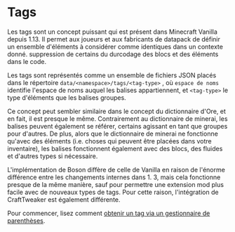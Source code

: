 # Tags

Les tags sont un concept puissant qui est présent dans Minecraft Vanilla depuis 1.13. Il permet aux joueurs et aux fabricants de datapack de définir un ensemble d'éléments à considérer comme identiques dans un contexte donné. suppression de certains du durcodage des blocs et des éléments dans le code.

Les tags sont représentés comme un ensemble de fichiers JSON placés dans le répertoire `data/<namespace>/tags/<tag-type>` , où `espace de noms` identifie l'espace de noms auquel les balises appartiennent, et `<tag-type>` le type d'éléments que les balises groupes.

Ce concept peut sembler similaire dans le concept du dictionnaire d'Ore, et en fait, il est presque le même. Contrairement au dictionnaire de minerai, les balises peuvent également se référer, certains agissant en tant que groupes pour d'autres. De plus, alors que le dictionnaire de minerai ne fonctionne qu'avec des éléments (i.e. choses qui peuvent être placées dans votre inventaire), les balises fonctionnent également avec des blocs, des fluides et d'autres types si nécessaire.

L'implémentation de Boson diffère de celle de Vanilla en raison de l'énorme différence entre les changements internes dans 1. 3, mais cela fonctionne presque de la même manière, sauf pour permettre une extension mod plus facile avec de nouveaux types de tags. Pour cette raison, l'intégration de CraftTweaker est également différente.

Pour commencer, lisez comment [obtenir un tag via un gestionnaire de parenthèses](/Mods/Boson/Tags/BracketHandler/).
